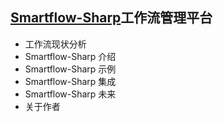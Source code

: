 ﻿## [Smartflow-Sharp](https://www.smartflow-sharp.com)工作流管理平台
* 工作流现状分析
* Smartflow-Sharp 介绍
* Smartflow-Sharp 示例
* Smartflow-Sharp 集成
* Smartflow-Sharp 未来
* 关于作者